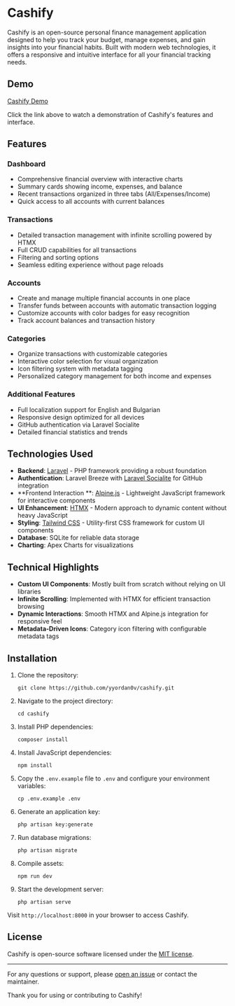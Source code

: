 # Cashify

Cashify is an open-source personal finance management application designed to help you track your budget, manage expenses, and gain insights into your financial habits. Built with modern web technologies, it offers a responsive and intuitive interface for all your financial tracking needs.

## Demo

[Cashify Demo](https://youtu.be/8P-zu8VvGQo)

Click the link above to watch a demonstration of Cashify's features and interface.

## Features

### Dashboard

- Comprehensive financial overview with interactive charts
- Summary cards showing income, expenses, and balance
- Recent transactions organized in three tabs (All/Expenses/Income)
- Quick access to all accounts with current balances

### Transactions

- Detailed transaction management with infinite scrolling powered by HTMX
- Full CRUD capabilities for all transactions
- Filtering and sorting options
- Seamless editing experience without page reloads

### Accounts

- Create and manage multiple financial accounts in one place
- Transfer funds between accounts with automatic transaction logging
- Customize accounts with color badges for easy recognition
- Track account balances and transaction history

### Categories

- Organize transactions with customizable categories
- Interactive color selection for visual organization
- Icon filtering system with metadata tagging
- Personalized category management for both income and expenses

### Additional Features

- Full localization support for English and Bulgarian
- Responsive design optimized for all devices
- GitHub authentication via Laravel Socialite
- Detailed financial statistics and trends

## Technologies Used

- **Backend**: [Laravel](https://laravel.com/) - PHP framework providing a robust foundation
- **Authentication**: Laravel Breeze with [Laravel Socialite](https://laravel.com/docs/socialite) for GitHub integration
- **Frontend Interaction
  **: [Alpine.js](https://alpinejs.dev/) - Lightweight JavaScript framework for interactive components
- **UI Enhancement**: [HTMX](https://htmx.org/) - Modern approach to dynamic content without heavy JavaScript
- **Styling**: [Tailwind CSS](https://tailwindcss.com/) - Utility-first CSS framework for custom UI components
- **Database**: SQLite for reliable data storage
- **Charting**: Apex Charts for visualizations

## Technical Highlights

- **Custom UI Components**: Mostly built from scratch without relying on UI libraries
- **Infinite Scrolling**: Implemented with HTMX for efficient transaction browsing
- **Dynamic Interactions**: Smooth HTMX and Alpine.js integration for responsive feel
- **Metadata-Driven Icons**: Category icon filtering with configurable metadata tags

## Installation

1. Clone the repository:
   ```
   git clone https://github.com/yyordan0v/cashify.git
   ```

2. Navigate to the project directory:
   ```
   cd cashify
   ```

3. Install PHP dependencies:
   ```
   composer install
   ```

4. Install JavaScript dependencies:
   ```
   npm install
   ```

5. Copy the `.env.example` file to `.env` and configure your environment variables:
   ```
   cp .env.example .env
   ```

6. Generate an application key:
   ```
   php artisan key:generate
   ```

7. Run database migrations:
   ```
   php artisan migrate
   ```

8. Compile assets:
   ```
   npm run dev
   ```

9. Start the development server:
   ```
   php artisan serve
   ```

Visit `http://localhost:8000` in your browser to access Cashify.

## License

Cashify is open-source software licensed under the [MIT license](https://opensource.org/licenses/MIT).

---

For any questions or support, please [open an issue](https://github.com/yyordan0v/cashify/issues) or contact the maintainer.

Thank you for using or contributing to Cashify!
